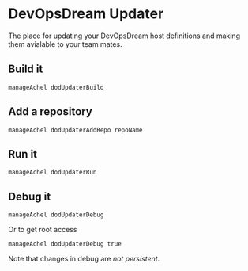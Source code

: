 # DevOpsDream Updater

The place for updating your DevOpsDream host definitions and making them avialable to your team mates.

## Build it

    manageAchel dodUpdaterBuild

## Add a repository

    manageAchel dodUpdaterAddRepo repoName

## Run it

    manageAchel dodUpdaterRun

## Debug it

    manageAchel dodUpdaterDebug

Or to get root access

    manageAchel dodUpdaterDebug true

Note that changes in debug are *not persistent*.